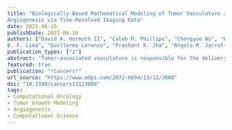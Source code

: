 ```yaml
---
title: "Biologically-Based Mathematical Modeling of Tumor Vasculature and
Angiogenesis via Time-Resolved Imaging Data"
date: 2021-06-16
publishDate: 2021-06-16
authors: ["David A. Hormuth II", "Caleb M. Phillips", "Chengyue Wu", "Ernesto A.
B. F. Lima", "Guillermo Lorenzo", "Prashant K. Jha", "Angela M. Jarrett", "J. Tinsley Oden", "Thomas E. Yankeelov"]
publication_types: ["2"]
abstract: "Tumor-associated vasculature is responsible for the delivery of nutrients, removal of waste, and allowing growth beyond 2–3 mm3. Additionally, the vascular network, which is changing in both space and time, fundamentally influences tumor response to both systemic and radiation therapy. Thus, a robust understanding of vascular dynamics is necessary to accurately predict tumor growth, as well as establish optimal treatment protocols to achieve optimal tumor control. Such a goal requires the intimate integration of both theory and experiment. Quantitative and time-resolved imaging methods have emerged as technologies able to visualize and characterize tumor vascular properties before and during therapy at the tissue and cell scale. Parallel to, but separate from those developments, mathematical modeling techniques have been developed to enable in silico investigations into theoretical tumor and vascular dynamics. In particular, recent efforts have sought to integrate both theory and experiment to enable data-driven mathematical modeling. Such mathematical models are calibrated by data obtained from individual tumor-vascular systems to predict future vascular growth, delivery of systemic agents, and response to radiotherapy. In this review, we discuss experimental techniques for visualizing and quantifying vascular dynamics including magnetic resonance imaging, microfluidic devices, and confocal microscopy. We then focus on the integration of these experimental measures with biologically based mathematical models to generate testable predictions."
featured: true
publication: "*Cancers*"
url_source: "https://www.mdpi.com/2072-6694/13/12/3008"
doi: "10.3390/cancers13123008"
tags:
- Computational Oncology
- Tumor Growth Modeling
- Angiogenesis
- Computational Science
---
```


